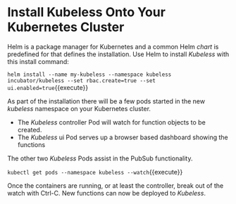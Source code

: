 # Install Kubeless Onto Your Kubernetes Cluster #

Helm is a package manager for Kubernetes and a common Helm _chart_ is predefined for that defines the installation. Use Helm to install _Kubeless_ with this install command:

`helm install --name my-kubeless --namespace kubeless incubator/kubeless --set rbac.create=true --set ui.enabled=true`{{execute}}

As part of the installation there will be a few pods started in the new _kubeless_ namespace on your Kubernetes cluster.
- The _Kubeless_ controller Pod will watch for function objects to be created.
- The _Kubeless_ ui Pod serves up a browser based dashboard showing the functions

The other two _Kubeless_ Pods assist in the PubSub functionality.

`kubectl get pods --namespace kubeless --watch`{{execute}}

Once the containers are running, or at least the controller, break out of the watch with Ctrl-C. New functions can now be deployed to _Kubeless_.